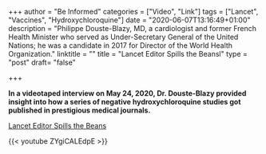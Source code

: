 +++
author = "Be Informed"
categories = ["Video", "Link"]
tags = ["Lancet", "Vaccines", "Hydroxychloroquine"]
date = "2020-06-07T13:16:49+01:00"
description = "Philippe Douste-Blazy, MD, a cardiologist and former French Health Minister who served as Under-Secretary General of the United Nations; he was a candidate in 2017 for Director of the World Health Organization."
linktitle = ""
title = "Lancet Editor Spills the Beansl"
type = "post"
draft= "false"

+++

**In a videotaped interview on May 24, 2020, Dr. Douste-Blazy provided insight into how a series of negative hydroxychloroquine studies got published in prestigious medical journals.**


[Lancet Editor Spills the Beans](https://ahrp.org/lancet-editor-spills-the-beans-and-britains-pm-surrenders-to-the-gates-vaccine-cartel/?fbclid=IwAR1TZ-jvjF9zfqZ_Fr4L8GfQqwzc6ctHcWcja_RCFjA9foFG4PW3mUrxzyE)


{{< youtube ZYgiCALEdpE >}}


